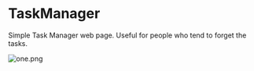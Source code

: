 # TaskManager
Simple Task Manager web page. Useful for people who tend to forget the tasks.

![one.png](images)

